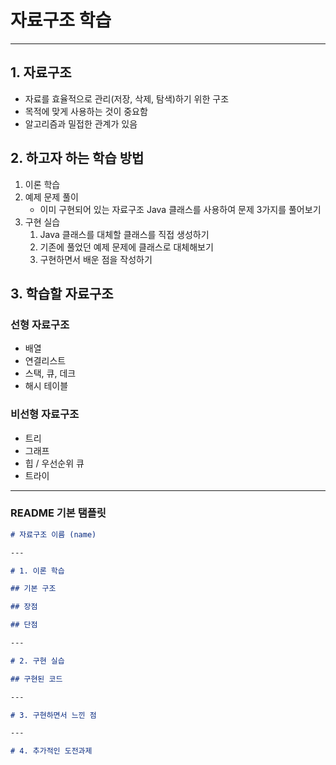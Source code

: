 # 자료구조 학습

---

## 1. 자료구조

- 자료를 효율적으로 관리(저장, 삭제, 탐색)하기 위한 구조
- 목적에 맞게 사용하는 것이 중요함
- 알고리즘과 밀접한 관계가 있음

## 2. 하고자 하는 학습 방법

1. 이론 학습
2. 예제 문제 풀이
    - 이미 구현되어 있는 자료구조 Java 클래스를 사용하여 문제 3가지를 풀어보기
3. 구현 실습
    1. Java 클래스를 대체할 클래스를 직접 생성하기
    2. 기존에 풀었던 예제 문제에 클래스로 대체해보기
    3. 구현하면서 배운 점을 작성하기

## 3. 학습할 자료구조

### 선형 자료구조

- 배열
- 연결리스트
- 스택, 큐, 데크
- 해시 테이블

### 비선형 자료구조

- 트리
- 그래프 
- 힙 / 우선순위 큐
- 트라이


---

### README 기본 탬플릿
```markdown
# 자료구조 이름 (name)

---

# 1. 이론 학습

## 기본 구조

## 장점

## 단점

---

# 2. 구현 실습

## 구현된 코드

---

# 3. 구현하면서 느낀 점

---

# 4. 추가적인 도전과제
```